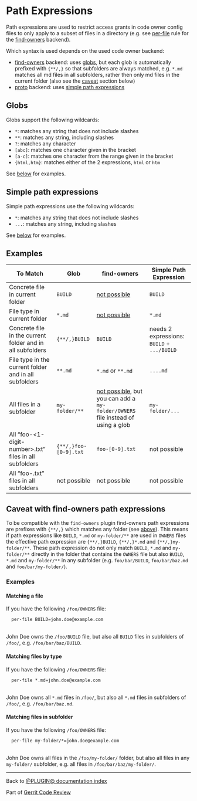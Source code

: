 # Path Expressions

Path expressions are used to restrict access grants in code owner config files
to only apply to a subset of files in a directory (e.g. see
[per-file](backend-find-owners.md#perFile) rule for the
[find-owners](backend-find-owners.md) backend).

Which syntax is used depends on the used code owner backend:

* [find-owners](backend-find-owners.md) backend:
  uses [globs](#globs), but each glob is automatically prefixed with `{**/,}`
  so that subfolders are always matched, e.g. `*.md` matches all md files in all
  subfolders, rather then only md files in the current folder (also see the
  [caveat](#findOwnersCaveat) section below)
* [proto](backend-proto.md) backend:
  uses [simple path expressions](#simplePathExpressions)

## <a id="globs">Globs

Globs support the following wildcards:

* `*`: matches any string that does not include slashes
* `**`: matches any string, including slashes
* `?`: matches any character
* `[abc]`: matches one character given in the bracket
* `[a-c]`: matches one character from the range given in the bracket
* `{html,htm}`: matches either of the 2 expressions, `html` or `htm`

See [below](#examples) for examples.

## <a id="simplePathExpressions">Simple path expressions

Simple path expressions use the following wildcards:

* `*`: matches any string that does not include slashes
* `...`: matches any string, including slashes

See [below](#examples) for examples.

## <a id="examples">Examples

| To Match | Glob | find-owners | Simple Path Expression |
| -------- | ---- | ----------- | ---------------------- |
| Concrete file in current folder | `BUILD` | [not possible](#findOwnersCaveatMatchingAFile) | `BUILD` |
| File type in current folder | `*.md` | [not possible](#findOwnersCaveatMatchingFilesByType) | `*.md` |
| Concrete file in the current folder and in all subfolders | `{**/,}BUILD` | `BUILD` | needs 2 expressions: `BUILD` + `.../BUILD` |
| File type in the current folder and in all subfolders | `**.md` | `*.md` or `**.md` | `....md` |
| All files in a subfolder | `my-folder/**` | [not possible](#findOwnersCaveatMatchingFilesInSubfolder), but you can add a `my-folder/OWNERS` file instead of using a glob | `my-folder/...` |
| All “foo-<1-digit-number>.txt” files in all subfolders | `{**/,}foo-[0-9].txt` | `foo-[0-9].txt` |not possible |
| All “foo-<n-digit-number>.txt” files in all subfolders | not possible | not possible | not possible

## <a id="findOwnersCaveat">Caveat with find-owners path expressions

To be compatible with the `find-owners` plugin find-owners path expressions
are prefixes with `{**/,}` which matches any folder (see
[above](path-expressions.md)). This means if path expressions like  `BUILD`,
`*.md` or `my-folder/**` are used in `OWNERS` files the effective path
expression are `{**/,}BUILD`, `{**/,}*.md` and `{**/,}my-folder/**`. These path
expression do not only match `BUILD`, `*.md` and `my-folder/**` directly in the
folder that contains the `OWNERS` file but also `BUILD`, `*.md` and
`my-folder/**` in any subfolder (e.g. `foo/bar/BUILD`, `foo/bar/baz.md` and
`foo/bar/my-folder/`).

### Examples

#### <a id="findOwnersCaveatMatchingAFile">Matching a file

If you have the following `/foo/OWNERS` file:

```
  per-file BUILD=john.doe@example.com
```
\
John Doe owns the `/foo/BUILD` file, but also all `BUILD` files in
subfolders of `/foo/`, e.g. `/foo/bar/baz/BUILD`.

#### <a id="findOwnersCaveatMatchingFilesByType">Matching files by type

If you have the following `/foo/OWNERS` file:

```
  per-file *.md=john.doe@example.com
```
\
John Doe owns all `*.md` files in `/foo/`, but also all `*.md` files in
subfolders of `/foo/`, e.g. `/foo/bar/baz.md`.

#### <a id="findOwnersCaveatMatchingFilesInSubfolder">Matching files in subfolder

If you have the following `/foo/OWNERS` file:

```
  per-file my-folder/*=john.doe@example.com
```
\
John Doe owns all files in the `/foo/my-folder/` folder, but also all files in
any `my-folder/` subfolder, e.g. all files in `/foo/bar/baz/my-folder/`.

---

Back to [@PLUGIN@ documentation index](index.md)

Part of [Gerrit Code Review](../../../Documentation/index.md)
